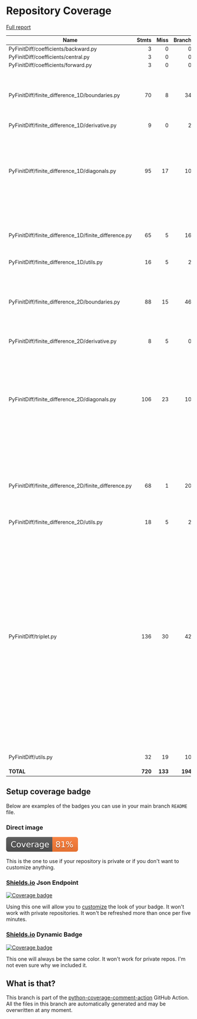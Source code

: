 # Repository Coverage

[Full report](https://htmlpreview.github.io/?https://github.com/MartinPdeS/PyFinitDiff/blob/python-coverage-comment-action-data/htmlcov/index.html)

| Name                                                     |    Stmts |     Miss |   Branch |   BrPart |   Cover |   Missing |
|--------------------------------------------------------- | -------: | -------: | -------: | -------: | ------: | --------: |
| PyFinitDiff/coefficients/backward.py                     |        3 |        0 |        0 |        0 |    100% |           |
| PyFinitDiff/coefficients/central.py                      |        3 |        0 |        0 |        0 |    100% |           |
| PyFinitDiff/coefficients/forward.py                      |        3 |        0 |        0 |        0 |    100% |           |
| PyFinitDiff/finite\_difference\_1D/boundaries.py         |       70 |        8 |       34 |        5 |     86% |51-52, 79-80, 114-115, 138, 181->184, 188 |
| PyFinitDiff/finite\_difference\_1D/derivative.py         |        9 |        0 |        2 |        0 |    100% |           |
| PyFinitDiff/finite\_difference\_1D/diagonals.py          |       95 |       17 |       10 |        1 |     83% |31->30, 91-97, 104, 127-129, 138-143, 174, 191-193, 243-245, 248 |
| PyFinitDiff/finite\_difference\_1D/finite\_difference.py |       65 |        5 |       16 |        4 |     86% |56->55, 57, 60->59, 66-68, 71->70, 75->74, 76 |
| PyFinitDiff/finite\_difference\_1D/utils.py              |       16 |        5 |        2 |        0 |     72% |     48-54 |
| PyFinitDiff/finite\_difference\_2D/boundaries.py         |       88 |       15 |       46 |        3 |     78% |45-46, 72->77, 116-117, 140, 182->exit, 194-199, 207-212 |
| PyFinitDiff/finite\_difference\_2D/derivative.py         |        8 |        5 |        0 |        0 |     38% |     33-51 |
| PyFinitDiff/finite\_difference\_2D/diagonals.py          |      106 |       23 |       10 |        1 |     79% |45->44, 93-97, 104, 153-154, 163-166, 198, 220-221, 279-281, 290-292, 304-305, 314 |
| PyFinitDiff/finite\_difference\_2D/finite\_difference.py |       68 |        1 |       20 |        7 |     91% |70->69, 72, 75->74, 83->85, 88->87, 93->92, 191->198, 198->exit |
| PyFinitDiff/finite\_difference\_2D/utils.py              |       18 |        5 |        2 |        0 |     75% |     56-65 |
| PyFinitDiff/triplet.py                                   |      136 |       30 |       42 |       13 |     71% |26, 29, 32->31, 37->36, 42->41, 47->46, 52->51, 54, 57->56, 59, 63-64, 68-69, 73-74, 78-79, 83, 87, 125-126, 130-131, 135, 139-140, 144-150, 159->158, 164->163, 169->168, 174->173, 179->178, 190-191 |
| PyFinitDiff/utils.py                                     |       32 |       19 |       10 |        0 |     31% |10-29, 98-104 |
|                                                **TOTAL** |  **720** |  **133** |  **194** |   **34** | **78%** |           |


## Setup coverage badge

Below are examples of the badges you can use in your main branch `README` file.

### Direct image

[![Coverage badge](https://raw.githubusercontent.com/MartinPdeS/PyFinitDiff/python-coverage-comment-action-data/badge.svg)](https://htmlpreview.github.io/?https://github.com/MartinPdeS/PyFinitDiff/blob/python-coverage-comment-action-data/htmlcov/index.html)

This is the one to use if your repository is private or if you don't want to customize anything.

### [Shields.io](https://shields.io) Json Endpoint

[![Coverage badge](https://img.shields.io/endpoint?url=https://raw.githubusercontent.com/MartinPdeS/PyFinitDiff/python-coverage-comment-action-data/endpoint.json)](https://htmlpreview.github.io/?https://github.com/MartinPdeS/PyFinitDiff/blob/python-coverage-comment-action-data/htmlcov/index.html)

Using this one will allow you to [customize](https://shields.io/endpoint) the look of your badge.
It won't work with private repositories. It won't be refreshed more than once per five minutes.

### [Shields.io](https://shields.io) Dynamic Badge

[![Coverage badge](https://img.shields.io/badge/dynamic/json?color=brightgreen&label=coverage&query=%24.message&url=https%3A%2F%2Fraw.githubusercontent.com%2FMartinPdeS%2FPyFinitDiff%2Fpython-coverage-comment-action-data%2Fendpoint.json)](https://htmlpreview.github.io/?https://github.com/MartinPdeS/PyFinitDiff/blob/python-coverage-comment-action-data/htmlcov/index.html)

This one will always be the same color. It won't work for private repos. I'm not even sure why we included it.

## What is that?

This branch is part of the
[python-coverage-comment-action](https://github.com/marketplace/actions/python-coverage-comment)
GitHub Action. All the files in this branch are automatically generated and may be
overwritten at any moment.